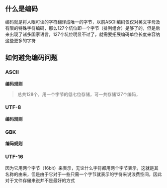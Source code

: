 ## 什么是编码

编码就是将人眼可读的字符翻译成唯一的字节，以前ASCII编码仅仅对英文字母及有限的特殊字符编码，那么127个坑位即一个字节（排列组合）是够了的，但是后来出现了诸多国家语言，127个坑位明显不过了，就需要拓展编码单位长度来容纳这些更多的字符

## 如何避免编码问题

### ASCII

**编码规则**

> 总共128个，用一个字节的低七位存储，可一共存储127个编码，

### UTF-8

**编码规则**

### GBK

**编码规则**

### UTF-16

因为它用两个字节（16bit）来表示，无论什么字符都用两个字节表示，这就是其名称的由来，但是由于它对于一些只需一个字节就表示的字符来说浪费空间，因此对于文件存储来说并不是最好的方式

